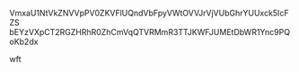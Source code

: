 VmxaU1NtVkZNVVpPV0ZKVFlUQndVbFpyVWtOVVJrVjVUbGhrYUUxck5IcFZS
bEYzVXpCT2RGZHRhR0ZhCmVqQTVRMmR3TTJKWFJUMEtDbWR1Ync9PQoKb2dx

wft